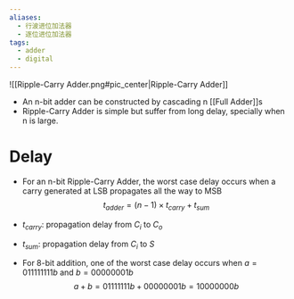 ```yaml
---
aliases:
  - 行波进位加法器
  - 逐位进位加法器
tags:
  - adder
  - digital
---
```

![[Ripple-Carry Adder.png#pic_center|Ripple-Carry Adder]]


- An n-bit adder can be constructed by cascading n [[Full Adder]]s
- Ripple-Carry Adder is simple but suffer from long delay, specially when n is large.

# Delay

- For an n-bit Ripple-Carry Adder, the worst case delay occurs when a carry generated at LSB propagates all the way to MSB
$$t_{adder}=(n-1)\times t_{carry}+t_{sum}$$
- $t_{carry}$: propagation delay from $C_i$ to $C_o$
- $t_{sum}$: propagation delay from $C_i$ to $S$

- For 8-bit addition, one of the worst case delay occurs when $a=011111111b$ and $b=00000001b$
$$a+b=01111111b+00000001b=10000000b$$
